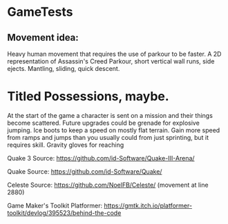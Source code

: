 # GameTests

## Movement idea: 
	
Heavy human movement that requires the use of parkour to be faster. 
A 2D representation of Assassin's Creed Parkour, short vertical wall runs, side ejects. Mantling,
sliding, quick descent. 

# Titled Possessions, maybe. 

At the start of the game a character is sent on a mission and their things become scattered.
Future upgrades could be grenade for explosive jumping. Ice boots to keep a speed on mostly flat terrain. 
Gain more speed from ramps and jumps than you usually could from just sprinting, but it requires skill.
Gravity gloves for reaching 

Quake 3 Source: https://github.com/id-Software/Quake-III-Arena/

Quake Source: https://github.com/id-Software/Quake/

Celeste Source: https://github.com/NoelFB/Celeste/ (movement at line 2880)

Game Maker's Toolkit Platformer: https://gmtk.itch.io/platformer-toolkit/devlog/395523/behind-the-code 
